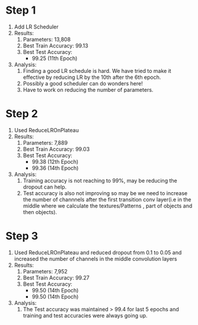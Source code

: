 # Step 1

1. Add LR Scheduler
2. Results:
   1. Parameters: 13,808
   2. Best Train Accuracy: 99.13
   3. Best Test Accuracy: 
      - 99.25 (11th Epoch)
3. Analysis:
   1. Finding a good LR schedule is hard. We have tried to make it effective by reducing LR by the 10th after the 6th epoch.
   2. Possibly a good scheduler can do wonders here!
   3. Have to work on reducing the number of parameters.


# Step 2

1. Used ReduceLROnPlateau
2. Results:
   1. Parameters: 7,889
   2. Best Train Accuracy: 99.03
   3. Best Test Accuracy: 
      - 99.38 (12th Epoch)
      - 99.36 (14th Epoch)
3. Analysis:
   1. Training accuracy is not reaching to 99%, may be reducing the dropout can help.
   2. Test accuracy is also not improving so may be we need to increase the number of channnels after the first transition conv layer(i.e in the middle where we calculate the textures/Patterns , part of objects and then objects).


# Step 3

1. Used ReduceLROnPlateau and reduced dropout from 0.1 to 0.05 and increased the number of channels in the middle convolution layers
2. Results:
   1. Parameters: 7,952
   2. Best Train Accuracy: 99.27
   3. Best Test Accuracy: 
      - 99.50 (14th Epoch)
      - 99.50 (14th Epoch)
3. Analysis:
   1. The Test accuracy was maintained > 99.4 for last 5 epochs and training and test accuracies were always going up.
